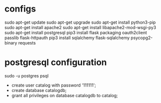 # configs
sudo apt-get update
sudo apt-get upgrade
sudo apt-get install python3-pip
sudo apt-get install apache2
sudo apt-get install libapache2-mod-wsgi-py3
sudo apt-get install postgresql
pip3 install flask packaging oauth2client passlib flask-httpauth
pip3 install sqlalchemy flask-sqlalchemy psycopg2-binary requests

# postgresql configuration
sudo -u postgres psql
- create user catalog with password '111111';
- create database catalogdb;
- grant all privileges on database catalogdb to catalog;

